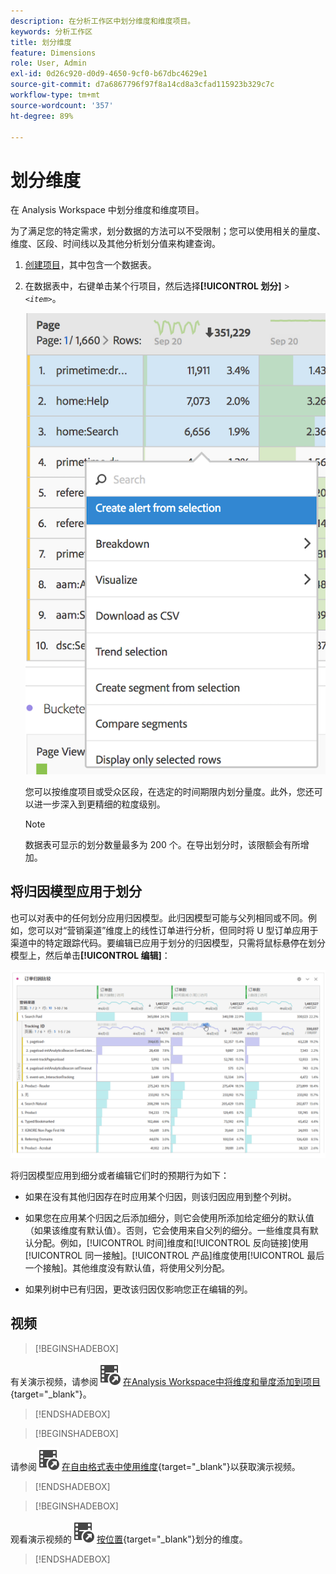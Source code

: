 ```yaml
---
description: 在分析工作区中划分维度和维度项目。
keywords: 分析工作区
title: 划分维度
feature: Dimensions
role: User, Admin
exl-id: 0d26c920-d0d9-4650-9cf0-b67dbc4629e1
source-git-commit: d7a6867796f97f8a14cd8a3cfad115923b329c7c
workflow-type: tm+mt
source-wordcount: '357'
ht-degree: 89%

---
```


# 划分维度

在 Analysis Workspace 中划分维度和维度项目。

为了满足您的特定需求，划分数据的方法可以不受限制；您可以使用相关的量度、维度、区段、时间线以及其他分析划分值来构建查询。

1. [创建项目](/help/analyze/analysis-workspace/home.md)，其中包含一个数据表。
1. 在数据表中，右键单击某个行项目，然后选择&#x200B;**[!UICONTROL 划分]** > *`<item>`*。

   ![步骤结果](assets/fa_data_table_actions.png)

   您可以按维度项目或受众区段，在选定的时间期限内划分量度。此外，您还可以进一步深入到更精细的粒度级别。

   >[!NOTE]
   >
   >数据表可显示的划分数量最多为 200 个。在导出划分时，该限额会有所增加。

## 将归因模型应用于划分

也可以对表中的任何划分应用归因模型。此归因模型可能与父列相同或不同。例如，您可以对“营销渠道”维度上的线性订单进行分析，但同时将 U 型订单应用于渠道中的特定跟踪代码。要编辑已应用于划分的归因模型，只需将鼠标悬停在划分模型上，然后单击&#x200B;**[!UICONTROL 编辑]**：

![划分设置](assets/breakdown_settings.png)

将归因模型应用到细分或者编辑它们时的预期行为如下：

* 如果在没有其他归因存在时应用某个归因，则该归因应用到整个列树。

* 如果您在应用某个归因之后添加细分，则它会使用所添加给定细分的默认值（如果该维度有默认值）。否则，它会使用来自父列的细分。一些维度具有默认分配。例如，[!UICONTROL 时间]维度和[!UICONTROL 反向链接]使用[!UICONTROL 同一接触]。[!UICONTROL 产品]维度使用[!UICONTROL 最后一个接触]。其他维度没有默认值，将使用父列分配。

* 如果列树中已有归因，更改该归因仅影响您正在编辑的列。

## 视频


>[!BEGINSHADEBOX]

有关演示视频，请参阅![VideoCheckedOut](/help/assets/icons/VideoCheckedOut.svg) [在Analysis Workspace中将维度和量度添加到项目](https://video.tv.adobe.com/v/30606?quality=12&learn=on){target="_blank"}。

>[!ENDSHADEBOX]



>[!BEGINSHADEBOX]

请参阅![VideoCheckedOut](/help/assets/icons/VideoCheckedOut.svg) [在自由格式表中使用维度](https://video.tv.adobe.com/v/40179?quality=12&learn=on){target="_blank"}以获取演示视频。

>[!ENDSHADEBOX]


>[!BEGINSHADEBOX]

观看演示视频的![VideoCheckedOut](/help/assets/icons/VideoCheckedOut.svg) [按位置](https://video.tv.adobe.com/v/24033?quality=12&learn=on){target="_blank"}划分的维度。

>[!ENDSHADEBOX]

